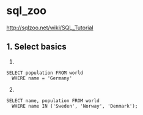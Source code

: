 # sql_zoo
http://sqlzoo.net/wiki/SQL_Tutorial


## 1. Select basics

1)
```
SELECT population FROM world
  WHERE name = 'Germany'
```

2)
```
SELECT name, population FROM world
  WHERE name IN ('Sweden', 'Norway', 'Denmark');
```
